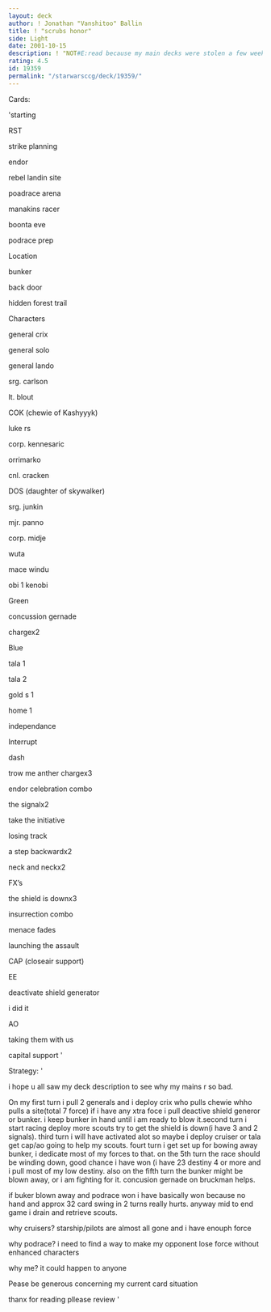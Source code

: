 ```yaml
---
layout: deck
author: ! Jonathan "Vanshitoo" Ballin
title: ! "scrubs honor"
side: Light
date: 2001-10-15
description: ! "NOT#E:read because my main decks were stolen a few weeks ago i have few resources and i have no longer good mains or many good cards so this deck was downgraded significantly>"
rating: 4.5
id: 19359
permalink: "/starwarsccg/deck/19359/"
---
```

Cards: 

'starting

RST

strike planning

endor

rebel landin site

poadrace arena

manakins racer

boonta eve

podrace prep


Location

bunker

back door

hidden forest trail


Characters

general crix

general solo 

general lando

srg. carlson

lt. blout

COK (chewie of Kashyyyk)

luke rs

corp. kennesaric

orrimarko

cnl. cracken

DOS (daughter of skywalker)

srg. junkin

mjr. panno

corp. midje

wuta

mace windu

obi 1 kenobi


Green

concussion gernade

chargex2


Blue

tala 1

tala 2

gold s 1

home 1

independance


Interrupt

dash

trow me anther chargex3

endor celebration combo

the signalx2

take the initiative

losing track

a step backwardx2

neck and neckx2


FX’s

the shield is downx3

insurrection combo

menace fades

launching the assault

CAP (closeair support)


EE

deactivate shield generator

i did it


AO 

taking them with us

capital support '

Strategy: '

i hope u all saw my deck description to see why my mains r so bad.


On my first turn i pull 2 generals and i deploy crix who pulls chewie whho pulls a site(total 7 force) if i have any xtra foce i pull deactive shield generor or bunker. i keep bunker in hand until i am ready to blow it.second turn i start racing deploy more scouts try to get the shield is down(i have 3 and 2 signals). third turn i will have activated alot so maybe i deploy cruiser or tala get cap/ao going to help my scouts. fourt turn i get set up for bowing away bunker, i dedicate most of my forces to that. on the 5th turn the race should be winding down, good chance i have won (i have 23 destiny 4 or more and i pull most of my low destiny. also on the fifth turn the bunker might be blown away, or i am fighting for it. concusion gernade on bruckman helps. 

if  buker blown away and podrace won i have basically won because no hand and approx 32 card swing in 2 turns really hurts. anyway mid to end game i drain and retrieve scouts.


why cruisers? starship/pilots are almost all gone and i have enouph force  

why podrace? i need to find a way to make my opponent lose force without enhanced characters

why me? it could happen to anyone


Pease be generous concerning my current card situation 

thanx for reading pllease review '
